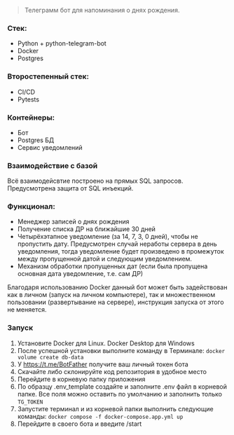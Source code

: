 > Телеграмм бот для напоминания о днях рождения.

### Стек:
- Python + python-telegram-bot
- Docker
- Postgres

### Второстепенный стек:
- CI/CD
- Pytests 

### Контейнеры:
- Бот
- Postgres БД
- Сервис уведомлений

### Взаимодействие с базой
Всё взаимодейсвтие построено на прямых SQL запросов. Предусмотрена защита от SQL инъекций.

### Функционал:
- Менеджер записей о днях рождения
- Получение списка ДР на ближайшие 30 дней
- Четырёхэтапное уведомление (за 14, 7, 3, 0 дней), чтобы не пропустить дату. Предусмотрен случай неработы сервера в день уведомления, тогда уведомление будет произведено в промежуток между пропущенной датой и следующим уведомлением.
- Механизм обработки пропущенных дат (если была пропущена основная дата уведомление, т.е. сам ДР)

Благодаря использованию Docker данный бот может быть задействован как в личном (запуск на личном компьютере), так и множественном пользовании (развертывание на сервере), инструкция запуска от этого не меняется.

### Запуск
1. Установите Docker для Linux. Docker Desktop для Windows
2. После успешной установки выполните команду в Терминале: ```docker volume create db-data```
3. У https://t.me/BotFather получите ваш личный токен бота 
3. Скачайте либо склонируйте код репозитория в удобное место
4. Перейдите в корневую папку приложения
5. По образцу .env_template создайте и заполните .env файл в корневой папке. Все поля можно оставить по умолчанию и заполнить только ```TG_TOKEN```
6. Запустите терминал и из корневой папки выполнить следующие команды: ```docker compose -f docker-compose.app.yml up```
7. Перейдите в своего бота и введите /start